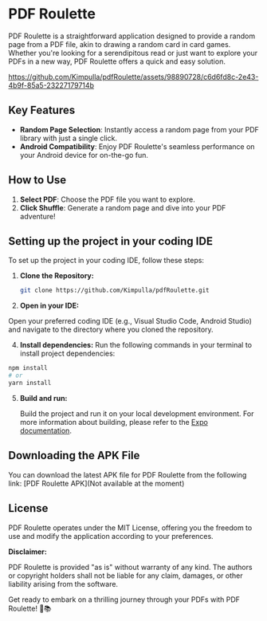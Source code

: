 # PDF Roulette

PDF Roulette is a straightforward application designed to provide a random page from a PDF file, akin to drawing a random card in card games. Whether you're looking for a serendipitous read or just want to explore your PDFs in a new way, PDF Roulette offers a quick and easy solution.

https://github.com/Kimpulla/pdfRoulette/assets/98890728/c6d6fd8c-2e43-4b9f-85a5-23227179714b

## Key Features

- **Random Page Selection**: Instantly access a random page from your PDF library with just a single click.
- **Android Compatibility**: Enjoy PDF Roulette's seamless performance on your Android device for on-the-go fun.

## How to Use

1. **Select PDF**: Choose the PDF file you want to explore.
2. **Click Shuffle**: Generate a random page and dive into your PDF adventure!

## Setting up the project in your coding IDE

To set up the project in your coding IDE, follow these steps:

1. **Clone the Repository:**
   
   ```bash
   git clone https://github.com/Kimpulla/pdfRoulette.git

3. **Open in your IDE:**
   
Open your preferred coding IDE (e.g., Visual Studio Code, Android Studio) and navigate to the directory where you cloned the repository.

4. **Install dependencies:**
Run the following commands in your terminal to install project dependencies:
```bash
npm install
# or
yarn install
```

5. **Build and run:**
   
   Build the project and run it on your local development environment. For more information about building, please refer to the [Expo documentation](https://docs.expo.dev/build/setup/).


## Downloading the APK File

You can download the latest APK file for PDF Roulette from the following link:
[PDF Roulette APK](Not available at the moment)

## License

PDF Roulette operates under the MIT License, offering you the freedom to use and modify the application according to your preferences.

**Disclaimer:**

PDF Roulette is provided "as is" without warranty of any kind. The authors or copyright holders shall not be liable for any claim, damages, or other liability arising from the software.

Get ready to embark on a thrilling journey through your PDFs with PDF Roulette! 🎲📚

